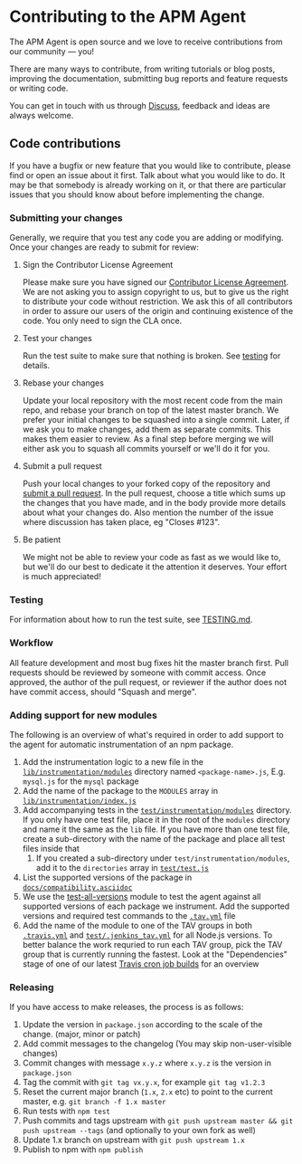 # Contributing to the APM Agent

The APM Agent is open source and we love to receive contributions from our community — you!

There are many ways to contribute,
from writing tutorials or blog posts,
improving the documentation,
submitting bug reports and feature requests or writing code.

You can get in touch with us through [Discuss](https://discuss.elastic.co/c/apm),
feedback and ideas are always welcome.

## Code contributions

If you have a bugfix or new feature that you would like to contribute,
please find or open an issue about it first.
Talk about what you would like to do.
It may be that somebody is already working on it,
or that there are particular issues that you should know about before implementing the change.

### Submitting your changes

Generally, we require that you test any code you are adding or modifying.
Once your changes are ready to submit for review:

1. Sign the Contributor License Agreement

    Please make sure you have signed our [Contributor License Agreement](https://www.elastic.co/contributor-agreement/).
    We are not asking you to assign copyright to us,
    but to give us the right to distribute your code without restriction.
    We ask this of all contributors in order to assure our users of the origin and continuing existence of the code.
    You only need to sign the CLA once.

2. Test your changes

    Run the test suite to make sure that nothing is broken.
    See [testing](#testing) for details.

3. Rebase your changes

    Update your local repository with the most recent code from the main repo,
    and rebase your branch on top of the latest master branch.
    We prefer your initial changes to be squashed into a single commit.
    Later,
    if we ask you to make changes,
    add them as separate commits.
    This makes them easier to review.
    As a final step before merging we will either ask you to squash all commits yourself or we'll do it for you.

4. Submit a pull request

    Push your local changes to your forked copy of the repository and [submit a pull request](https://help.github.com/articles/using-pull-requests).
    In the pull request,
    choose a title which sums up the changes that you have made,
    and in the body provide more details about what your changes do.
    Also mention the number of the issue where discussion has taken place,
    eg "Closes #123".

5. Be patient

    We might not be able to review your code as fast as we would like to,
    but we'll do our best to dedicate it the attention it deserves.
    Your effort is much appreciated!

### Testing

For information about how to run the test suite,
see [TESTING.md](https://github.com/elastic/apm-agent-nodejs/blob/master/TESTING.md).

### Workflow

All feature development and most bug fixes hit the master branch first.
Pull requests should be reviewed by someone with commit access.
Once approved, the author of the pull request,
or reviewer if the author does not have commit access,
should "Squash and merge".

### Adding support for new modules

The following is an overview of what's required in order to add support to the agent for automatic instrumentation of an npm package.

1. Add the instrumentation logic to a new file in the [`lib/instrumentation/modules`](https://github.com/elastic/apm-agent-nodejs/tree/master/lib/instrumentation/modules) directory named `<package-name>.js`,
   E.g. `mysql.js` for the `mysql` package
1. Add the name of the package to the `MODULES` array in [`lib/instrumentation/index.js`](https://github.com/elastic/apm-agent-nodejs/blob/master/lib/instrumentation/index.js)
1. Add accompanying tests in the [`test/instrumentation/modules`](https://github.com/elastic/apm-agent-nodejs/tree/master/test/instrumentation/modules) directory.
   If you only have one test file,
   place it in the root of the `modules` directory and name it the same as the `lib` file.
   If you have more than one test file,
   create a sub-directory with the name of the package and place all test files inside that
   1. If you created a sub-directory under `test/instrumentation/modules`,
      add it to the `directories` array in [`test/test.js`](https://github.com/elastic/apm-agent-nodejs/blob/master/test/test.js)
1. List the supported versions of the package in [`docs/compatibility.asciidoc`](https://github.com/elastic/apm-agent-nodejs/blob/master/docs/compatibility.asciidoc)
1. We use the [test-all-versions](https://github.com/watson/test-all-versions) module to test the agent against all supported versions of each package we instrument.
   Add the supported versions and required test commands to the [`.tav.yml`](https://github.com/elastic/apm-agent-nodejs/blob/master/.tav.yml) file
1. Add the name of the module to one of the TAV groups in both [`.travis.yml`](https://github.com/elastic/apm-agent-nodejs/blob/master/.travis.yml) and [`test/.jenkins_tav.yml`](https://github.com/elastic/apm-agent-nodejs/blob/master/test/.jenkins_tav.yml) for all Node.js versions.
   To better balance the work requried to run each TAV group,
   pick the TAV group that is currently running the fastest.
   Look at the "Dependencies" stage of one of our latest [Travis cron job builds](https://travis-ci.org/elastic/apm-agent-nodejs/builds) for an overview

### Releasing

If you have access to make releases, the process is as follows:

1. Update the version in `package.json` according to the scale of the change. (major, minor or patch) 
1. Add commit messages to the changelog (You may skip non-user-visible changes)
1. Commit changes with message `x.y.z` where `x.y.z` is the version in `package.json`
1. Tag the commit with `git tag vx.y.x`, for example `git tag v1.2.3`
1. Reset the current major branch (`1.x`, `2.x` etc) to point to the current master, e.g. `git branch -f 1.x master`
1. Run tests with `npm test`
1. Push commits and tags upstream with `git push upstream master && git push upstream --tags` (and optionally to your own fork as well)
1. Update 1.x branch on upstream with `git push upstream 1.x`
1. Publish to npm with `npm publish`
